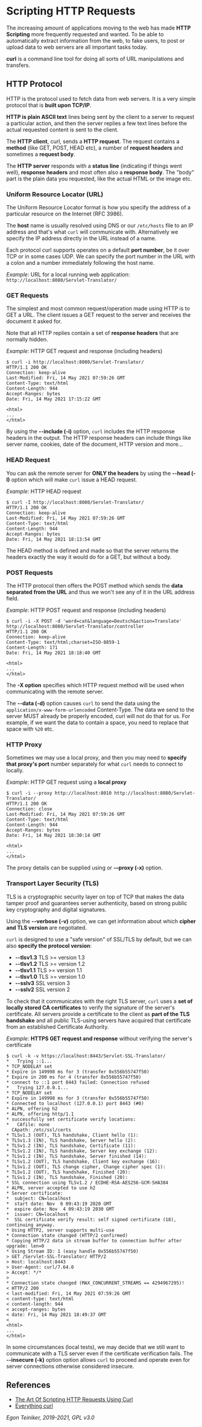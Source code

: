 # Scripting HTTP Requests 

The increasing amount of applications moving to the web has made **HTTP Scripting** more frequently 
requested and wanted. 
To be able to automatically extract information from the web, to fake users, to post or upload data 
to web servers are all important tasks today.

**curl** is a command line tool for doing all sorts of URL manipulations and transfers.

## HTTP Protocol
HTTP is the protocol used to fetch data from web servers. 
It is a very simple protocol that is **built upon TCP/IP**. 

**HTTP is plain ASCII text** lines being sent by the client to a server to request a particular action, 
and then the server replies a few text lines before the actual requested content is sent to the client.

The **HTTP client**, curl, sends a **HTTP request**. The request contains a **method** (like GET, POST, HEAD etc), 
a number of **request headers** and sometimes a **request body**. 

The **HTTP server** responds with a **status line** (indicating if things went well), **response headers** and 
most often also a **response body**. The "body" part is the plain data you requested, like the actual HTML or 
the image etc.

### Uniform Resource Locator (URL)
The Uniform Resource Locator format is how you specify the address of a particular resource on the Internet (RFC 3986). 

The **host** name is usually resolved using DNS or our `/etc/hosts` file to an IP address and that's what `curl` will 
communicate with. Alternatively we specify the IP address directly in the URL instead of a name.

Each protocol curl supports operates on a default **port number**, be it over TCP or in some cases UDP. 
We can specify the port number in the URL with a colon and a number immediately following the host name. 

_Example_: URL for a local running web application: `http://localhost:8080/Servlet-Translator/`

### GET Requests
The simplest and most common request/operation made using HTTP is to GET a URL.
The client issues a GET request to the server and receives the document it asked for.

Note that all HTTP replies contain a set of **response headers** that are normally hidden.

_Example_: HTTP GET request and response (including headers)
```
$ curl -i http://localhost:8080/Servlet-Translator/
HTTP/1.1 200 OK
Connection: keep-alive
Last-Modified: Fri, 14 May 2021 07:59:26 GMT
Content-Type: text/html
Content-Length: 944
Accept-Ranges: bytes
Date: Fri, 14 May 2021 17:15:22 GMT

<html>
...
</html>
```
By using the **--include (-i)** option, `curl` includes the HTTP response headers in the output. 
The HTTP response headers can include things like server name, cookies, date of the document, HTTP version and more...


### HEAD Request
You can ask the remote server for **ONLY the headers** by using the **--head (-I)** option which will make `curl` 
issue a HEAD request.

_Example_: HTTP HEAD request 
```
$ curl -I http://localhost:8080/Servlet-Translator/
HTTP/1.1 200 OK
Connection: keep-alive
Last-Modified: Fri, 14 May 2021 07:59:26 GMT
Content-Type: text/html
Content-Length: 944
Accept-Ranges: bytes
Date: Fri, 14 May 2021 18:13:54 GMT
```
The HEAD method is defined and made so that the server returns the headers exactly the way it would do for a GET, 
but without a body.


### POST Requests
The HTTP protocol then offers the POST method which sends the **data separated from the URL** and thus we won't 
see any of it in the URL address field.

_Example_: HTTP POST request and response (including headers)
```
$ curl -i -X POST -d 'word=cat&language=Deutsch&action=Translate' http://localhost:8080/Servlet-Translator/controller
HTTP/1.1 200 OK
Connection: keep-alive
Content-Type: text/html;charset=ISO-8859-1
Content-Length: 171
Date: Fri, 14 May 2021 18:18:40 GMT

<html> 
...
</html>
```
The **-X option** specifies which HTTP request method will be used when communicating with the remote server.

The **--data (-d)** option causes `curl` to send the data using the `application/x-www-form-urlencoded` Content-Type.
The data we send to the server MUST already be properly encoded, curl will not do that for us.
For example, if we want the data to contain a space, you need to replace that space with `%20` etc.


### HTTP Proxy
Sometimes we may use a local proxy, and then you may need to **specify that proxy's port** number separately 
for what `curl` needs to connect to locally.

_Example_: HTTP GET request using a **local proxy**
```
$ curl -i --proxy http://localhost:8010 http://localhost:8080/Servlet-Translator/
HTTP/1.1 200 OK
Connection: close
Last-Modified: Fri, 14 May 2021 07:59:26 GMT
Content-Type: text/html
Content-Length: 944
Accept-Ranges: bytes
Date: Fri, 14 May 2021 18:30:14 GMT

<html>
...
</html>
```
The proxy details can be supplied using or **-–proxy (-x)** option.

### Transport Layer Security (TLS)
TLS is a cryptographic security layer on top of TCP that makes the data tamper proof and guarantees server 
authenticity, based on strong public key cryptography and digital signatures.

Using the **--verbose (-v)** option, we can get information about which **cipher and TLS version** are negotiated. 

`curl` is designed to use a "safe version" of SSL/TLS by default, but we can also **specify the protocol version**:
* **--tlsv1.3** TLS >= version 1.3
* **--tlsv1.2** TLS >= version 1.2  
* **--tlsv1.1** TLS >= version 1.1
* **--tlsv1.0** TLS >= version 1.0
* **--sslv3**   SSL version 3
* **--sslv2**   SSL version 2

To check that it communicates with the right TLS server, `curl` uses a **set of locally stored CA certificates** 
to verify the signature of the server's certificate. 
All servers provide a certificate to the client as **part of the TLS handshake** and all public TLS-using servers 
have acquired that certificate from an established Certificate Authority.

_Example_: **HTTPS GET request and response** without verifying the server's certificate
```
$ curl -k -v https://localhost:8443/Servlet-SSL-Translator/
*   Trying ::1...
* TCP_NODELAY set
* Expire in 149998 ms for 3 (transfer 0x556b55747f50)
* Expire in 200 ms for 4 (transfer 0x556b55747f50)
* connect to ::1 port 8443 failed: Connection refused
*   Trying 127.0.0.1...
* TCP_NODELAY set
* Expire in 149998 ms for 3 (transfer 0x556b55747f50)
* Connected to localhost (127.0.0.1) port 8443 (#0)
* ALPN, offering h2
* ALPN, offering http/1.1
* successfully set certificate verify locations:
*   CAfile: none
  CApath: /etc/ssl/certs
* TLSv1.3 (OUT), TLS handshake, Client hello (1):
* TLSv1.3 (IN), TLS handshake, Server hello (2):
* TLSv1.2 (IN), TLS handshake, Certificate (11):
* TLSv1.2 (IN), TLS handshake, Server key exchange (12):
* TLSv1.2 (IN), TLS handshake, Server finished (14):
* TLSv1.2 (OUT), TLS handshake, Client key exchange (16):
* TLSv1.2 (OUT), TLS change cipher, Change cipher spec (1):
* TLSv1.2 (OUT), TLS handshake, Finished (20):
* TLSv1.2 (IN), TLS handshake, Finished (20):
* SSL connection using TLSv1.2 / ECDHE-RSA-AES256-GCM-SHA384
* ALPN, server accepted to use h2
* Server certificate:
*  subject: CN=localhost
*  start date: Nov  6 09:43:19 2020 GMT
*  expire date: Nov  4 09:43:19 2030 GMT
*  issuer: CN=localhost
*  SSL certificate verify result: self signed certificate (18), continuing anyway.
* Using HTTP2, server supports multi-use
* Connection state changed (HTTP/2 confirmed)
* Copying HTTP/2 data in stream buffer to connection buffer after upgrade: len=0
* Using Stream ID: 1 (easy handle 0x556b55747f50)
> GET /Servlet-SSL-Translator/ HTTP/2
> Host: localhost:8443
> User-Agent: curl/7.64.0
> Accept: */*
> 
* Connection state changed (MAX_CONCURRENT_STREAMS == 4294967295)!
< HTTP/2 200 
< last-modified: Fri, 14 May 2021 07:59:26 GMT
< content-type: text/html
< content-length: 944
< accept-ranges: bytes
< date: Fri, 14 May 2021 18:49:37 GMT
< 
<html>
...
</html>
```
In some circumstances (local tests), we may decide that we still want to communicate with a TLS server even if 
the certificate verification fails. 
The **--insecure (-k)** option option allows `curl` to proceed and operate even for server connections otherwise 
considered insecure.


## References
* [The Art Of Scripting HTTP Requests Using Curl](https://curl.se/docs/httpscripting.html)
* [Everything curl](https://everything.curl.dev/)

*Egon Teiniker, 2019-2021, GPL v3.0*
